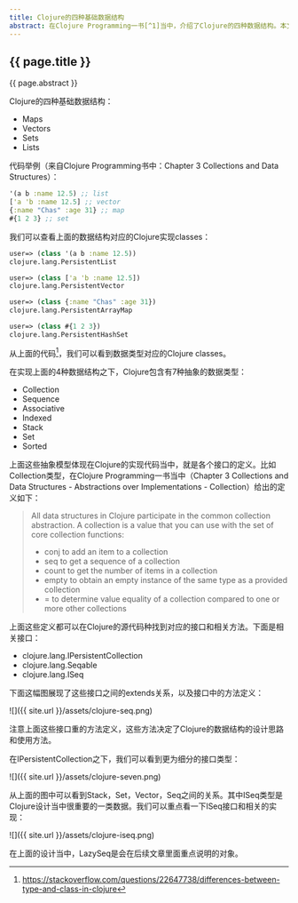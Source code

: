 ```yaml
---
title: Clojure的四种基础数据结构
abstract: 在Clojure Programming一书[^1]当中，介绍了Clojure的四种数据结构。本文是读书笔记，附加一些Clojure源代码分析。
---
```


## {{ page.title }}

{{ page.abstract }}

Clojure的四种基础数据结构：

- Maps
- Vectors
- Sets
- Lists

代码举例（来自Clojure Programming书中：Chapter 3 Collections and Data Structures）：

```clojure
'(a b :name 12.5) ;; list
['a 'b :name 12.5] ;; vector
{:name "Chas" :age 31} ;; map
#{1 2 3} ;; set
```

我们可以查看上面的数据结构对应的Clojure实现classes：

```clojure
user=> (class '(a b :name 12.5))
clojure.lang.PersistentList

user=> (class ['a 'b :name 12.5])
clojure.lang.PersistentVector

user=> (class {:name "Chas" :age 31})
clojure.lang.PersistentArrayMap

user=> (class #{1 2 3})
clojure.lang.PersistentHashSet
```

从上面的代码[^2]，我们可以看到数据类型对应的Clojure classes。

在实现上面的4种数据结构之下，Clojure包含有7种抽象的数据类型：

- Collection
- Sequence
- Associative
- Indexed
- Stack
- Set
- Sorted

上面这些抽象模型体现在Clojure的实现代码当中，就是各个接口的定义。比如Collection类型，在Clojure Programming一书当中（Chapter 3 Collections and Data Structures - Abstractions over Implementations - Collection）给出的定义如下：


> All data structures in Clojure participate in the common collection abstraction.
> A collection is a value that you can use with the set of core collection functions:
> - conj to add an item to a collection
> - seq to get a sequence of a collection
> - count to get the number of items in a collection
> - empty to obtain an empty instance of the same type as a provided collection
> - = to determine value equality of a collection compared to one or more other collections


上面这些定义都可以在Clojure的源代码种找到对应的接口和相关方法。下面是相关接口：

- clojure.lang.IPersistentCollection
- clojure.lang.Seqable
- clojure.lang.ISeq

下面这幅图展现了这些接口之间的extends关系，以及接口中的方法定义：

![]({{ site.url }}/assets/clojure-seq.png)

注意上面这些接口重的方法定义，这些方法决定了Clojure的数据结构的设计思路和使用方法。

在IPersistentCollection之下，我们可以看到更为细分的接口类型：

![]({{ site.url }}/assets/clojure-seven.png)

从上面的图中可以看到Stack，Set，Vector，Seq之间的关系。其中ISeq类型是Clojure设计当中很重要的一类数据。我们可以重点看一下ISeq接口和相关的实现：

![]({{ site.url }}/assets/clojure-iseq.png)

在上面的设计当中，LazySeq是会在后续文章里面重点说明的对象。

[^1]: Emerick, Chas, Brian Carper, and Christophe Grand. Clojure Programming: Practical Lisp for the Java World. " O'Reilly Media, Inc.", 2012.
[^2]: https://stackoverflow.com/questions/22647738/differences-between-type-and-class-in-clojure

